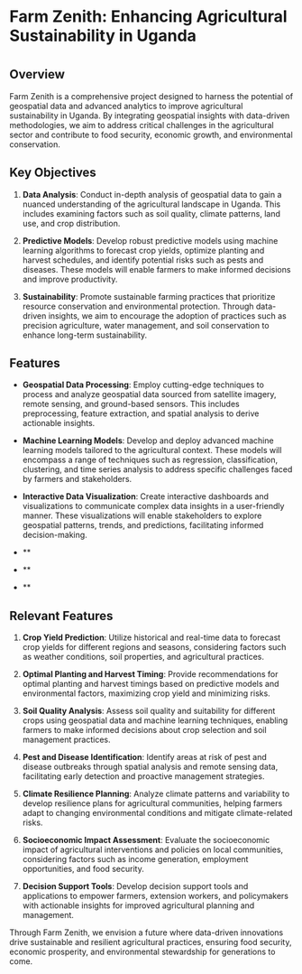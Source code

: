 # Farm Zenith: Enhancing Agricultural Sustainability in Uganda
#

## Overview
Farm Zenith is a comprehensive project designed to harness the potential of geospatial data and advanced analytics to improve agricultural sustainability in Uganda. By integrating geospatial insights with data-driven methodologies, we aim to address critical challenges in the agricultural sector and contribute to food security, economic growth, and environmental conservation.

## Key Objectives
1. **Data Analysis**: Conduct in-depth analysis of geospatial data to gain a nuanced understanding of the agricultural landscape in Uganda. This includes examining factors such as soil quality, climate patterns, land use, and crop distribution.
   
2. **Predictive Models**: Develop robust predictive models using machine learning algorithms to forecast crop yields, optimize planting and harvest schedules, and identify potential risks such as pests and diseases. These models will enable farmers to make informed decisions and improve productivity.

3. **Sustainability**: Promote sustainable farming practices that prioritize resource conservation and environmental protection. Through data-driven insights, we aim to encourage the adoption of practices such as precision agriculture, water management, and soil conservation to enhance long-term sustainability.

## Features
- **Geospatial Data Processing**: Employ cutting-edge techniques to process and analyze geospatial data sourced from satellite imagery, remote sensing, and ground-based sensors. This includes preprocessing, feature extraction, and spatial analysis to derive actionable insights.
  
- **Machine Learning Models**: Develop and deploy advanced machine learning models tailored to the agricultural context. These models will encompass a range of techniques such as regression, classification, clustering, and time series analysis to address specific challenges faced by farmers and stakeholders.

- **Interactive Data Visualization**: Create interactive dashboards and visualizations to communicate complex data insights in a user-friendly manner. These visualizations will enable stakeholders to explore geospatial patterns, trends, and predictions, facilitating informed decision-making.

- **
- **
- **

## Relevant Features
1. **Crop Yield Prediction**: Utilize historical and real-time data to forecast crop yields for different regions and seasons, considering factors such as weather conditions, soil properties, and agricultural practices.

2. **Optimal Planting and Harvest Timing**: Provide recommendations for optimal planting and harvest timings based on predictive models and environmental factors, maximizing crop yield and minimizing risks.

3. **Soil Quality Analysis**: Assess soil quality and suitability for different crops using geospatial data and machine learning techniques, enabling farmers to make informed decisions about crop selection and soil management practices.

4. **Pest and Disease Identification**: Identify areas at risk of pest and disease outbreaks through spatial analysis and remote sensing data, facilitating early detection and proactive management strategies.

5. **Climate Resilience Planning**: Analyze climate patterns and variability to develop resilience plans for agricultural communities, helping farmers adapt to changing environmental conditions and mitigate climate-related risks.

6. **Socioeconomic Impact Assessment**: Evaluate the socioeconomic impact of agricultural interventions and policies on local communities, considering factors such as income generation, employment opportunities, and food security.

7. **Decision Support Tools**: Develop decision support tools and applications to empower farmers, extension workers, and policymakers with actionable insights for improved agricultural planning and management.

Through Farm Zenith, we envision a future where data-driven innovations drive sustainable and resilient agricultural practices, ensuring food security, economic prosperity, and environmental stewardship for generations to come.





